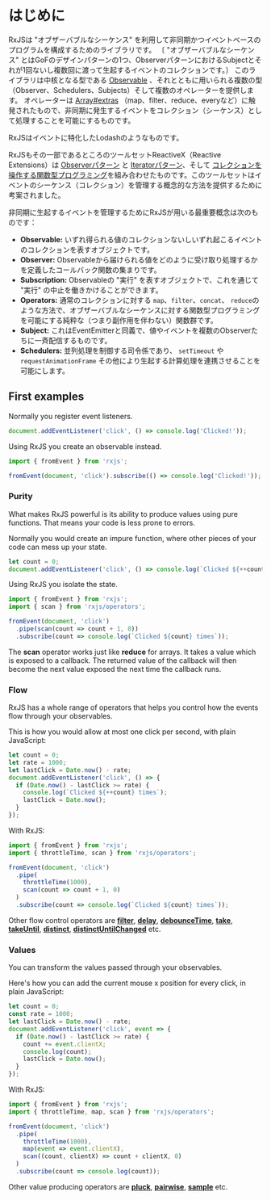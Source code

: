 # はじめに

RxJSは "オブザーバブルなシーケンス" を利用して非同期かつイベントベースのプログラムを構成するためのライブラリです。
〔 "オブザーバブルなシーケンス" とはGoFのデザインパターンの1つ、ObserverパターンにおけるSubjectとそれが1回ないし複数回に渡って生起するイベントのコレクションです。〕
このライブラリは中核となる型である [Observable](./guide/observable) 、それとともに用いられる複数の型（Observer、Schedulers、Subjects）そして複数のオペレーターを提供します。
オペレーターは [Array#extras](https://developer.mozilla.org/en-US/docs/Web/JavaScript/New_in_JavaScript/1.6) （map、filter、reduce、everyなど）に触発されたもので、非同期に発生するイベントをコレクション（シーケンス）として処理することを可能にするものです。

<span class="informal">RxJSはイベントに特化したLodashのようなものです。</span>

RxJSもその一部であるところのツールセットReactiveX（Reactive Extensions）は [Observerパターン](https://en.wikipedia.org/wiki/Observer_pattern) と [Iteratorパターン](https://en.wikipedia.org/wiki/Iterator_pattern)、そして [コレクションを操作する関数型プログラミング](http://martinfowler.com/articles/collection-pipeline/#NestedOperatorExpressions)を組み合わせたものです。このツールセットはイベントのシーケンス（コレクション）を管理する概念的な方法を提供するために考案されました。

非同期に生起するイベントを管理するためにRxJSが用いる最重要概念は次のものです：

- **Observable:** いずれ得られる値のコレクションないしいずれ起こるイベントのコレクションを表すオブジェクトです。
- **Observer:** Observableから届けられる値をどのように受け取り処理するかを定義したコールバック関数の集まりです。
- **Subscription:** Observableの "実行" を表すオブジェクトで、これを通じて "実行" の中止を働きかけることができます。
- **Operators:** 通常のコレクションに対する `map`、`filter`、`concat`、 `reduce`のような方法で、オブザーバブルなシーケンスに対する関数型プログラミングを可能にする純粋な（つまり副作用を伴わない）関数群です。
- **Subject:** これはEventEmitterと同義で、値やイベントを複数のObserverたちに一斉配信するものです。
- **Schedulers:** 並列処理を制御する司令係であり、 `setTimeout` や `requestAnimationFrame` その他により生起する計算処理を連携させることを可能にします。

## First examples

Normally you register event listeners.

```ts
document.addEventListener('click', () => console.log('Clicked!'));
```

Using RxJS you create an observable instead.

```ts
import { fromEvent } from 'rxjs';

fromEvent(document, 'click').subscribe(() => console.log('Clicked!'));
```

### Purity

What makes RxJS powerful is its ability to produce values using pure functions. That means your code is less prone to errors.

Normally you would create an impure function, where other
pieces of your code can mess up your state.

```ts
let count = 0;
document.addEventListener('click', () => console.log(`Clicked ${++count} times`));
```

Using RxJS you isolate the state.

```ts
import { fromEvent } from 'rxjs';
import { scan } from 'rxjs/operators';

fromEvent(document, 'click')
  .pipe(scan(count => count + 1, 0))
  .subscribe(count => console.log(`Clicked ${count} times`));
```

The **scan** operator works just like **reduce** for arrays. It takes a value which is exposed to a callback. The returned value of the callback will then become the next value exposed the next time the callback runs.

### Flow

RxJS has a whole range of operators that helps you control how the events flow through your observables.

This is how you would allow at most one click per second, with plain JavaScript:

```ts
let count = 0;
let rate = 1000;
let lastClick = Date.now() - rate;
document.addEventListener('click', () => {
  if (Date.now() - lastClick >= rate) {
    console.log(`Clicked ${++count} times`);
    lastClick = Date.now();
  }
});
```

With RxJS:

```ts
import { fromEvent } from 'rxjs';
import { throttleTime, scan } from 'rxjs/operators';

fromEvent(document, 'click')
  .pipe(
    throttleTime(1000),
    scan(count => count + 1, 0)
  )
  .subscribe(count => console.log(`Clicked ${count} times`));
```

Other flow control operators are [**filter**](../api/operators/filter), [**delay**](../api/operators/delay), [**debounceTime**](../api/operators/debounceTime), [**take**](../api/operators/take), [**takeUntil**](../api/operators/takeUntil), [**distinct**](../api/operators/distinct), [**distinctUntilChanged**](../api/operators/distinctUntilChanged) etc.

### Values

You can transform the values passed through your observables.

Here's how you can add the current mouse x position for every click, in plain JavaScript:

```ts
let count = 0;
const rate = 1000;
let lastClick = Date.now() - rate;
document.addEventListener('click', event => {
  if (Date.now() - lastClick >= rate) {
    count += event.clientX;
    console.log(count);
    lastClick = Date.now();
  }
});
```

With RxJS:

```ts
import { fromEvent } from 'rxjs';
import { throttleTime, map, scan } from 'rxjs/operators';

fromEvent(document, 'click')
  .pipe(
    throttleTime(1000),
    map(event => event.clientX),
    scan((count, clientX) => count + clientX, 0)
  )
  .subscribe(count => console.log(count));
```

Other value producing operators are [**pluck**](../api/operators/pluck), [**pairwise**](../api/operators/pairwise), [**sample**](../api/operators/sample) etc.
